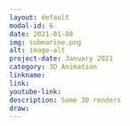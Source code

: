```yaml
---
layout: default
modal-id: 6
date: 2021-01-08
img: submarine.png
alt: image-alt
project-date: January 2021
category: 3D Animation
linkname: 
link:
youtube-link:
description: Some 3D renders
draw:
---
```


